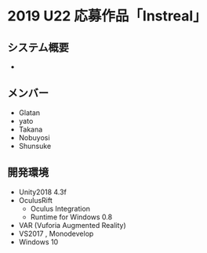 # 2019 U22 応募作品「Instreal」
## システム概要
- 

## メンバー
- Glatan
- yato 
- Takana
- Nobuyosi
- Shunsuke

## 開発環境
- Unity2018 4.3f
- OculusRift
  * Oculus Integration
  * Runtime for Windows 0.8
- VAR (Vuforia Augmented Reality)
- VS2017 , Monodevelop
- Windows 10
